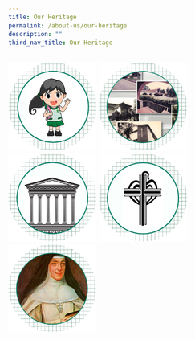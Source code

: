 ```yaml
---
title: Our Heritage
permalink: /about-us/our-heritage
description: ""
third_nav_title: Our Heritage
---
```

<a href="https://www.w3schools.com"><img style="width: 35%;" src="/images/heri1.png" /></a>
<a href="https://www.w3schools.com"><img style="width: 35%;" src="/images/heri2.png" /></a>
<a href="https://www.w3schools.com"><img style="width: 35%;" src="/images/heri3.png" /></a>
<a href="https://www.w3schools.com"><img style="width: 35%;" src="/images/heri4.png" /></a>
<a href="https://www.w3schools.com"><img style="width: 35%;" src="/images/heri5.png" /></a>